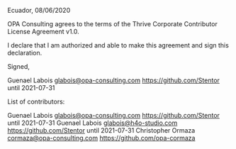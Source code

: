 Ecuador, 08/06/2020

OPA Consulting agrees to the terms of the Thrive Corporate Contributor License
Agreement v1.0.

I declare that I am authorized and able to make this agreement and sign this
declaration.

Signed,

Guenael Labois  glabois@opa-consulting.com https://github.com/Stentor until 2021-07-31

List of contributors:

Guenael Labois  glabois@opa-consulting.com https://github.com/Stentor until 2021-07-31
Guenael Labois  glabois@h4o-studio.com https://github.com/Stentor until 2021-07-31
Christopher Ormaza cormaza@opa-consulting.com https://github.com/opa-cormaza
